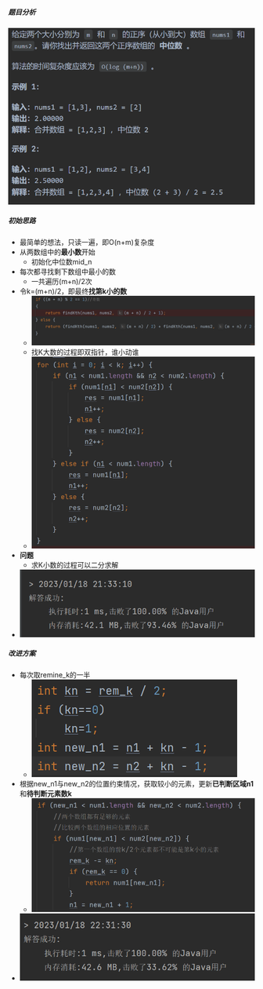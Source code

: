 ##### 题目分析
![](attachments/Pasted%20image%2020230118204534.png)
##### 初始思路
- 最简单的想法，只读一遍，即O(n+m)复杂度
- 从两数组中的**最小数**开始
	- 初始化中位数mid_n
- 每次都寻找剩下数组中最小的数
	- 一共遍历(m+n)/2次
- 令k=(m+n)/2，即最终**找第k小的数**
	- ![](attachments/Pasted%20image%2020230118213611.png)
	- 找K大数的过程即双指针，谁小动谁
	- ![](attachments/Pasted%20image%2020230118213641.png)
- **问题**
	- 求K小数的过程可以二分求解
- ![](attachments/Pasted%20image%2020230118213431.png)
##### 改进方案
- 每次取remine_k的一半
	- ![](attachments/Pasted%20image%2020230118223622.png)
- 根据new_n1与new_n2的位置约束情况，获取较小的元素，更新**已判断区域n1**和**待判断元素数k**
	- ![](attachments/Pasted%20image%2020230118223721.png)
- ![](attachments/Pasted%20image%2020230118223515.png)
